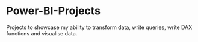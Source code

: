 # Power-BI-Projects
Projects to showcase my ability to transform data, write queries, write DAX functions and visualise data. 
